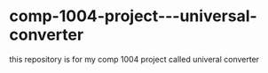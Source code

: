 # comp-1004-project---universal-converter
this repository is for my comp 1004 project called univeral converter
